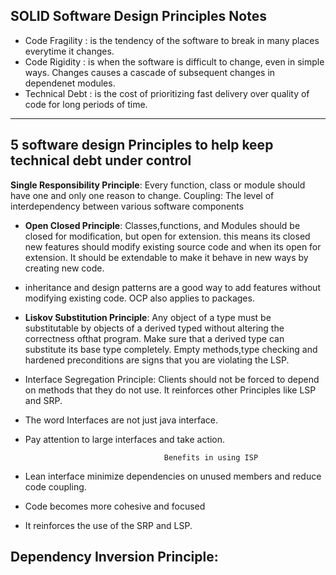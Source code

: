 
SOLID Software Design Principles Notes
---------------------------------------------------------------------
- Code Fragility : is the tendency of the software to break in many places everytime it changes.
- Code Rigidity : is when the software is difficult to change, even in simple ways. Changes causes a cascade of subsequent changes in dependenet modules.
- Technical Debt : is the cost of prioritizing fast delivery over quality of code for long periods of time.
----------------------------------------------------------------------
5 software design Principles to help keep technical debt under control
-----------------------------------------------------------------------
<b>Single Responsibility Principle</b>: Every function, class or module should have one and only one reason to change.
Coupling: The level of interdependency between various software components

- <b>Open Closed Principle</b>: Classes,functions, and Modules should be closed for modification, but open for extension. this means its closed new features should modify existing source code and when its open for extension. It should be extendable to make it behave in new ways by creating new code.

- inheritance and design patterns are a good way to add features without modifying existing code.
OCP also applies to packages.

- <b>Liskov Substitution Principle</b>: Any object of a type must be substitutable by objects of a derived typed without altering the correctness ofthat program.
  Make sure that a derived type can substitute its base type completely.
  Empty methods,type checking and hardened preconditions are signs that you are violating the LSP.

- Interface Segregation Principle: Clients should not be forced to depend on methods that they do not use.
  It reinforces other Principles like LSP and SRP.
- The word Interfaces are not just java interface.
- Pay attention to large interfaces and take action.
               
                                     Benefits in using ISP          
- Lean interface minimize dependencies on unused members and reduce code coupling.
- Code becomes more cohesive and focused
- It reinforces the use of the SRP and LSP.


<b>Dependency Inversion Principle</b>:
-

